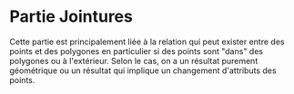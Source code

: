 # Partie Jointures

Cette partie est principalement liée à la relation qui peut exister entre des points et des polygones en particulier si des points sont "dans" des polygones ou à l'extérieur. Selon le cas, on a un résultat purement géométrique ou un résultat qui implique un changement d'attributs des points.